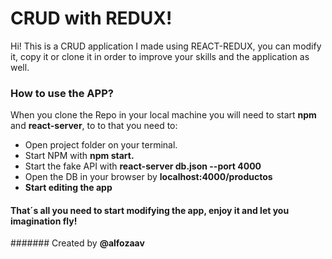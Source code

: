 # CRUD with REDUX!

Hi! This is a CRUD application I made using REACT-REDUX, you can modify it, copy it or  clone it in order to improve your skills and the application as well.

### How to use the APP?

When you clone the Repo in your local machine you will need to start **npm** and **react-server**, to to that you need to:
* Open project folder on your terminal.
* Start NPM with **npm start.**
* Start the fake API with **react-server db.json --port 4000**
* Open the DB in your browser by **localhost:4000/productos**
* **Start editing the app**

#### That´s all you need to start modifying the app, enjoy it and let you imagination fly!







####### Created by **@alfozaav** 

